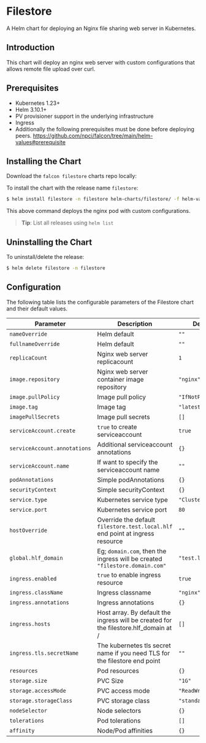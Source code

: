 Filestore
===========

A Helm chart for deploying an Nginx file sharing web server in Kubernetes.

## Introduction

This chart will deploy an nginx web server with custom configurations that allows remote file upload over curl.

## Prerequisites

- Kubernetes 1.23+
- Helm 3.10.1+
- PV provisioner support in the underlying infrastructure
- Ingress
- Additionally the following prerequisites must be done before deploying peers. https://github.com/npci/falcon/tree/main/helm-values#prerequisite

## Installing the Chart

Download the `falcon filestore` charts repo locally:

To install the chart with the release name `filestore`:

```bash
$ helm install filestore -n filestore helm-charts/filestore/ -f helm-values/filestore/values.yaml --create-namespace
```

This above command deploys the nginx pod with custom configurations.

> **Tip**: List all releases using `helm list`

## Uninstalling the Chart

To uninstall/delete the release:

```bash
$ helm delete filestore -n filestore
```

## Configuration

The following table lists the configurable parameters of the Filestore chart and their default values.

| Parameter                | Description             | Default        |
| ------------------------ | ----------------------- | -------------- |
| `nameOverride` | Helm default | `""` |
| `fullnameOverride` | Helm default  | `""` |
| `replicaCount` | Nginx web server replicacount | `1` |
| `image.repository` | Nginx web server container image repository | `"nginx"` |
| `image.pullPolicy` | Image pull policy | `"IfNotPresent"` |
| `image.tag` | Image tag | `"latest"` |
| `imagePullSecrets` | Image pull secrets | `[]` |
| `serviceAccount.create` | `true` to create serviceaccount | `true` |
| `serviceAccount.annotations` | Additional serviceaccount annotations | `{}` |
| `serviceAccount.name` | If want to specify the serviceaccount name | `""` |
| `podAnnotations` | Simple podAnnotations | `{}` |
| `securityContext` | Simple securityContext | `{}` |
| `service.type` | Kubernetes service type | `"ClusterIP"` |
| `service.port` | Kubernetes service port | `80` |
| `hostOverride` | Override the default `filestore.test.local.hlf` end point at ingress resource | `""` |
| `global.hlf_domain` | Eg; `domain.com`, then the ingress will be created `"filestore.domain.com"` | `"test.local.hlf"` |
| `ingress.enabled` | `true` to enable ingress resource | `true` |
| `ingress.className` | Ingress classname | `"nginx"` |
| `ingress.annotations` | Ingress annotations | `{}` |
| `ingress.hosts` | Host array. By default the ingress will be created for the filestore.hlf_domain at / | `[]` |
| `ingress.tls.secretName` | The kubernetes tls secret name if you need TLS for the filestore end point | `""` |
| `resources` | Pod resources | `{}` |
| `storage.size` | PVC Size | `"1G"` |
| `storage.accessMode` | PVC access mode | `"ReadWriteOnce"` |
| `storage.storageClass` | PVC storage class | `"standard"` |
| `nodeSelector` | Node selectors | `{}` |
| `tolerations` | Pod tolerations | `[]` |
| `affinity` | Node/Pod affinities | `{}` |
